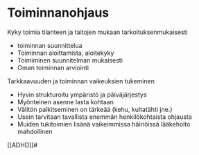 # Toiminnanohjaus

Kyky toimia tilanteen ja taitojen mukaan tarkoituksenmukaisesti
- toiminnan suunnittelua
- Toiminnan aloittamista, aloitekyky
- Toimiminen suunnitelman mukaisesti
- Oman toiminnan arviointi

Tarkkaavuuden ja toiminnan vaikeuksien tukeminen
  - Hyvin strukturoitu ympäristö ja päiväjärjestys
  - Myönteinen asenne lasta kohtaan
  - Välitön palkitseminen on tärkeää (kehu, kultatähti jne.)
  - Usein tarvitaan tavallista enemmän henkilökohtaista ohjausta
  - Muiden tukitoimien lisänä vaikeimmissa häiriöissä lääkehoito mahdollinen

[[ADHD]]#
